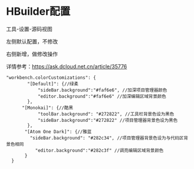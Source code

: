 # HBuilder配置

工具-设置-源码视图

左侧默认配置，不修改

右侧新增，做修改操作

详情参考：https://ask.dcloud.net.cn/article/35776

```
"workbench.colorCustomizations": {
        "[Default]": {//绿柔
            "sideBar.background":"#faf6e6", //加深项目管理器颜色
            "editor.background":"#faf6e6" //加深编辑区域背景颜色
        },
      "[Monokai]": {//酷黑
            "toolBar.background": "#272822", //工具栏背景色设为黑色
            "sideBar.background":"#272822" //项目管理器背景色设为黑色
        },
       "[Atom One Dark]": {//雅蓝
         "sideBar.background": "#282c34", //项目管理器背景色设为与代码区背景色相同
           "editor.background":"#282c3f" //调亮编辑区域背景颜色
       }
  }
```

